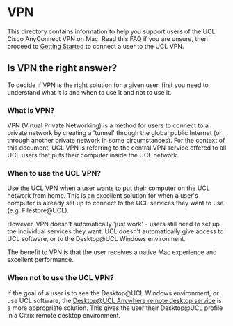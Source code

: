 # VPN
This directory contains information to help you support users of the UCL Cisco AnyConnect VPN on Mac. Read this FAQ if you are unsure, then proceed to [Getting Started](GettingStarted.md) to connect a user to the UCL VPN.

## Is VPN the right answer?
To decide if VPN is the right solution for a given user, first you need to understand what it is and when to use it and not to use it.

### What is VPN?
VPN (Virtual Private Networking) is a method for users to connect to a private network by creating a 'tunnel' through the global public Internet (or through another private network in some circumstances). For the context of this document, UCL VPN is referring to the central VPN service offered to all UCL users that puts their computer inside the UCL network.

### When to use the UCL VPN?
Use the UCL VPN when a user wants to put their computer on the UCL network from home. This is an excellent solution for when a user's computer is already set up to connect to the UCL services they want to use (e.g. Filestore@UCL).

However, VPN doesn't automatically 'just work' - users still need to set up the individual services they want. UCL doesn't automatically give access to UCL software, or to the Desktop@UCL Windows environment.

The benefit to VPN is that the user receives a native Mac experience and excellent performance.

### When not to use the UCL VPN?
If the goal of a user is to see the Desktop@UCL Windows environment, or use UCL software, the [Desktop@UCL Anywhere remote desktop service](../Desktop-Anywhere) is a more appropriate solution. This gives the user their Desktop@UCL profile in a Citrix remote desktop environment.
